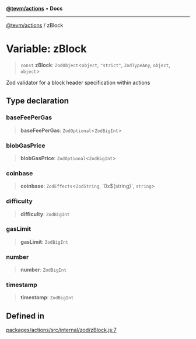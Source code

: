 [**@tevm/actions**](../README.md) • **Docs**

***

[@tevm/actions](../globals.md) / zBlock

# Variable: zBlock

> `const` **zBlock**: `ZodObject`\<`object`, `"strict"`, `ZodTypeAny`, `object`, `object`\>

Zod validator for a block header specification within actions

## Type declaration

### baseFeePerGas

> **baseFeePerGas**: `ZodOptional`\<`ZodBigInt`\>

### blobGasPrice

> **blobGasPrice**: `ZodOptional`\<`ZodBigInt`\>

### coinbase

> **coinbase**: `ZodEffects`\<`ZodString`, \`0x$\{string\}\`, `string`\>

### difficulty

> **difficulty**: `ZodBigInt`

### gasLimit

> **gasLimit**: `ZodBigInt`

### number

> **number**: `ZodBigInt`

### timestamp

> **timestamp**: `ZodBigInt`

## Defined in

[packages/actions/src/internal/zod/zBlock.js:7](https://github.com/qbzzt/tevm-monorepo/blob/main/packages/actions/src/internal/zod/zBlock.js#L7)
